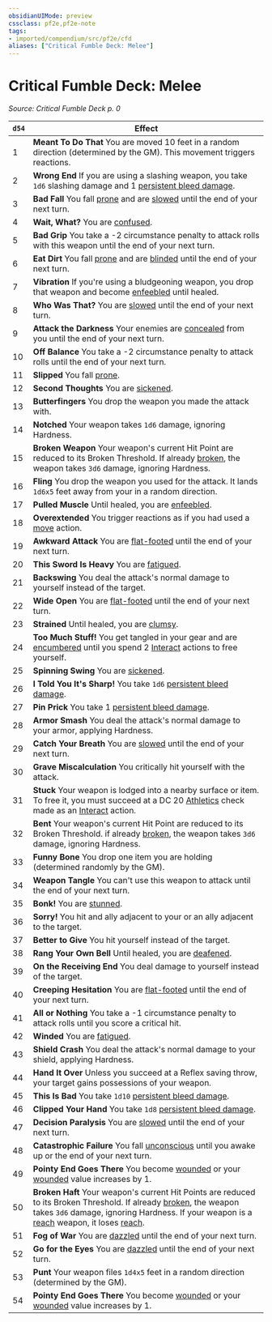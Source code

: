 ```yaml
---
obsidianUIMode: preview
cssclass: pf2e,pf2e-note
tags:
- imported/compendium/src/pf2e/cfd
aliases: ["Critical Fumble Deck: Melee"]
---
```

# Critical Fumble Deck: Melee  
*Source: Critical Fumble Deck p. 0*  

| `d54` | Effect |
|-------|--------|
| 1 | **Meant To Do That** You are moved 10 feet in a random direction (determined by the GM). This movement triggers reactions. |
| 2 | **Wrong End** If you are using a slashing weapon, you take `1d6` slashing damage and 1 [persistent bleed damage](conditions.md#Persistent%20Damage). |
| 3 | **Bad Fall** You fall [prone](conditions.md#Prone) and are [slowed](conditions.md#Slowed) until the end of your next turn. |
| 4 | **Wait, What?** You are [confused](conditions.md#Confused). |
| 5 | **Bad Grip** You take a -2 circumstance penalty to attack rolls with this weapon until the end of your next turn. |
| 6 | **Eat Dirt** You fall [prone](conditions.md#Prone) and are [blinded](conditions.md#Blinded) until the end of your next turn. |
| 7 | **Vibration** If you're using a bludgeoning weapon, you drop that weapon and become [enfeebled](conditions.md#Enfeebled) until healed. |
| 8 | **Who Was That?** You are [slowed](conditions.md#Slowed) until the end of your next turn. |
| 9 | **Attack the Darkness** Your enemies are [concealed](conditions.md#Concealed) from you until the end of your next turn. |
| 10 | **Off Balance** You take a -2 circumstance penalty to attack rolls until the end of your next turn. |
| 11 | **Slipped** You fall [prone](conditions.md#Prone). |
| 12 | **Second Thoughts** You are [sickened](conditions.md#Sickened). |
| 13 | **Butterfingers** You drop the weapon you made the attack with. |
| 14 | **Notched** Your weapon takes `1d6` damage, ignoring Hardness. |
| 15 | **Broken Weapon** Your weapon's current Hit Point are reduced to its Broken Threshold. If already [broken](conditions.md#Broken), the weapon takes `3d6` damage, ignoring Hardness. |
| 16 | **Fling** You drop the weapon you used for the attack. It lands `1d6x5` feet away from your in a random direction. |
| 17 | **Pulled Muscle** Until healed, you are [enfeebled](conditions.md#Enfeebled). |
| 18 | **Overextended** You trigger reactions as if you had used a [move](move.md) action. |
| 19 | **Awkward Attack** You are [flat-footed](conditions.md#Flat-footed) until the end of your next turn. |
| 20 | **This Sword Is Heavy** You are [fatigued](conditions.md#Fatigued). |
| 21 | **Backswing** You deal the attack's normal damage to yourself instead of the target. |
| 22 | **Wide Open** You are [flat-footed](conditions.md#Flat-footed) until the end of your next turn. |
| 23 | **Strained** Until healed, you are [clumsy](conditions.md#Clumsy). |
| 24 | **Too Much Stuff!** You get tangled in your gear and are [encumbered](conditions.md#Encumbered) until you spend 2 [Interact](interact.md) actions to free yourself. |
| 25 | **Spinning Swing** You are [sickened](conditions.md#Sickened). |
| 26 | **I Told You It's Sharp!** You take `1d6` [persistent bleed damage](conditions.md#Persistent%20Damage). |
| 27 | **Pin Prick** You take 1 [persistent bleed damage](conditions.md#Persistent%20Damage). |
| 28 | **Armor Smash** You deal the attack's normal damage to your armor, applying Hardness. |
| 29 | **Catch Your Breath** You are [slowed](conditions.md#Slowed) until the end of your next turn. |
| 30 | **Grave Miscalculation** You critically hit yourself with the attack. |
| 31 | **Stuck** Your weapon is lodged into a nearby surface or item. To free it, you must succeed at a DC 20 [Athletics](../../compendium/skills.md#Athletics) check made as an [Interact](interact.md) action. |
| 32 | **Bent** Your weapon's current Hit Point are reduced to its Broken Threshold. if already [broken](conditions.md#Broken), the weapon takes `3d6` damage, ignoring Hardness. |
| 33 | **Funny Bone** You drop one item you are holding (determined randomly by the GM). |
| 34 | **Weapon Tangle** You can't use this weapon to attack until the end of your next turn. |
| 35 | **Bonk!** You are [stunned](conditions.md#Stunned). |
| 36 | **Sorry!** You hit and ally adjacent to your or an ally adjacent to the target. |
| 37 | **Better to Give** You hit yourself instead of the target. |
| 38 | **Rang Your Own Bell** Until healed, you are [deafened](conditions.md#Deafened). |
| 39 | **On the Receiving End** You deal damage to yourself instead of the target. |
| 40 | **Creeping Hesitation** You are [flat-footed](conditions.md#Flat-footed) until the end of your next turn. |
| 41 | **All or Nothing** You take a -1 circumstance penalty to attack rolls until you score a critical hit. |
| 42 | **Winded** You are [fatigued](conditions.md#Fatigued). |
| 43 | **Shield Crash** You deal the attack's normal damage to your shield, applying Hardness. |
| 44 | **Hand It Over** Unless you succeed at a Reflex saving throw, your target gains possessions of your weapon. |
| 45 | **This Is Bad** You take `1d10` [persistent bleed damage](conditions.md#Persistent%20Damage). |
| 46 | **Clipped Your Hand** You take `1d8` [persistent bleed damage](conditions.md#Persistent%20Damage). |
| 47 | **Decision Paralysis** You are [slowed](conditions.md#Slowed) until the end of your next turn. |
| 48 | **Catastrophic Failure** You fall [unconscious](conditions.md#Unconscious) until you awake up or the end of your next turn. |
| 49 | **Pointy End Goes There** You become [wounded](conditions.md#Wounded) or your [wounded](conditions.md#Wounded) value increases by 1. |
| 50 | **Broken Haft** Your weapon's current Hit Points are reduced to its Broken Threshold. If already [broken](conditions.md#Broken), the weapon takes `3d6` damage, ignoring Hardness. If your weapon is a [reach](reach.md) weapon, it loses [reach](reach.md). |
| 51 | **Fog of War** You are [dazzled](conditions.md#Dazzled) until the end of your next turn. |
| 52 | **Go for the Eyes** You are [dazzled](conditions.md#Dazzled) until the end of your next turn. |
| 53 | **Punt** Your weapon files `1d4x5` feet in a random direction (determined by the GM). |
| 54 | **Pointy End Goes There** You become [wounded](conditions.md#Wounded) or your [wounded](conditions.md#Wounded) value increases by 1. |
